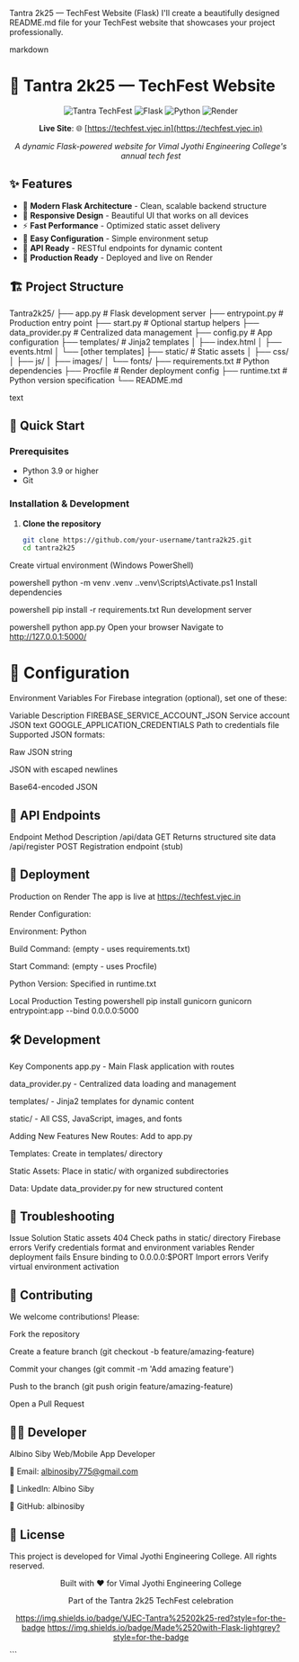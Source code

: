 Tantra 2k25 — TechFest Website (Flask)
I'll create a beautifully designed README.md file for your TechFest website that showcases your project professionally.

markdown
# 🚀 Tantra 2k25 — TechFest Website

<div align="center">

![Tantra TechFest](https://img.shields.io/badge/Tantra-2k25-blue?style=for-the-badge&logo=starship)
![Flask](https://img.shields.io/badge/Flask-2.3.3-green?style=for-the-badge&logo=flask)
![Python](https://img.shields.io/badge/Python-3.9+-yellow?style=for-the-badge&logo=python)
![Render](https://img.shields.io/badge/Hosted-Render-blue?style=for-the-badge&logo=render)

**Live Site**: 🌐 [https://techfest.vjec.in](https://techfest.vjec.in)

*A dynamic Flask-powered website for Vimal Jyothi Engineering College's annual tech fest*

</div>

## ✨ Features

- 🎯 **Modern Flask Architecture** - Clean, scalable backend structure
- 🎨 **Responsive Design** - Beautiful UI that works on all devices
- ⚡ **Fast Performance** - Optimized static asset delivery
- 🔧 **Easy Configuration** - Simple environment setup
- 📱 **API Ready** - RESTful endpoints for dynamic content
- 🚀 **Production Ready** - Deployed and live on Render

## 🏗️ Project Structure
Tantra2k25/
├── app.py # Flask development server
├── entrypoint.py # Production entry point
├── start.py # Optional startup helpers
├── data_provider.py # Centralized data management
├── config.py # App configuration
├── templates/ # Jinja2 templates
│ ├── index.html
│ ├── events.html
│ └── [other templates]
├── static/ # Static assets
│ ├── css/
│ ├── js/
│ ├── images/
│ └── fonts/
├── requirements.txt # Python dependencies
├── Procfile # Render deployment config
├── runtime.txt # Python version specification
└── README.md

text

## 🚀 Quick Start

### Prerequisites
- Python 3.9 or higher
- Git

### Installation & Development

1. **Clone the repository**
   ```bash
   git clone https://github.com/your-username/tantra2k25.git
   cd tantra2k25
Create virtual environment (Windows PowerShell)

powershell
python -m venv .venv
.\.venv\Scripts\Activate.ps1
Install dependencies

powershell
pip install -r requirements.txt
Run development server

powershell
python app.py
Open your browser
Navigate to http://127.0.0.1:5000/

# 🔧 Configuration
Environment Variables
For Firebase integration (optional), set one of these:

Variable	Description
FIREBASE_SERVICE_ACCOUNT_JSON	Service account JSON text
GOOGLE_APPLICATION_CREDENTIALS	Path to credentials file
Supported JSON formats:

Raw JSON string

JSON with escaped newlines

Base64-encoded JSON

## 📡 API Endpoints
Endpoint	Method	Description
/api/data	GET	Returns structured site data
/api/register	POST	Registration endpoint (stub)
## 🚀 Deployment
Production on Render
The app is live at https://techfest.vjec.in

Render Configuration:

Environment: Python

Build Command: (empty - uses requirements.txt)

Start Command: (empty - uses Procfile)

Python Version: Specified in runtime.txt

Local Production Testing
powershell
pip install gunicorn
gunicorn entrypoint:app --bind 0.0.0.0:5000
## 🛠️ Development
Key Components
app.py - Main Flask application with routes

data_provider.py - Centralized data loading and management

templates/ - Jinja2 templates for dynamic content

static/ - All CSS, JavaScript, images, and fonts

Adding New Features
New Routes: Add to app.py

Templates: Create in templates/ directory

Static Assets: Place in static/ with organized subdirectories

Data: Update data_provider.py for new structured content

## 🐛 Troubleshooting
Issue	Solution
Static assets 404	Check paths in static/ directory
Firebase errors	Verify credentials format and environment variables
Render deployment fails	Ensure binding to 0.0.0.0:$PORT
Import errors	Verify virtual environment activation
## 🤝 Contributing
We welcome contributions! Please:

Fork the repository

Create a feature branch (git checkout -b feature/amazing-feature)

Commit your changes (git commit -m 'Add amazing feature')

Push to the branch (git push origin feature/amazing-feature)

Open a Pull Request

## 👨‍💻 Developer
Albino Siby
Web/Mobile App Developer

📧 Email: albinosiby775@gmail.com

💼 LinkedIn: Albino Siby

🐙 GitHub: albinosiby

## 📄 License
This project is developed for Vimal Jyothi Engineering College. All rights reserved.

<div align="center">
Built with ❤️ for Vimal Jyothi Engineering College

Part of the Tantra 2k25 TechFest celebration

https://img.shields.io/badge/VJEC-Tantra%25202k25-red?style=for-the-badge
https://img.shields.io/badge/Made%2520with-Flask-lightgrey?style=for-the-badge

</div> ```
